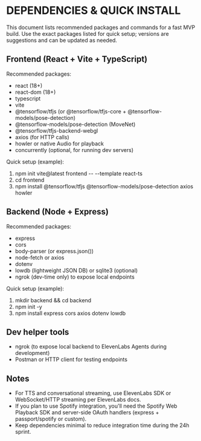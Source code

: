 DEPENDENCIES & QUICK INSTALL
============================

This document lists recommended packages and commands for a fast MVP build. Use the exact packages listed for quick setup; versions are suggestions and can be updated as needed.

Frontend (React + Vite + TypeScript)
-----------------------------------
Recommended packages:
- react (18+)
- react-dom (18+)
- typescript
- vite
- @tensorflow/tfjs (or @tensorflow/tfjs-core + @tensorflow-models/pose-detection)
- @tensorflow-models/pose-detection (MoveNet)
- @tensorflow/tfjs-backend-webgl
- axios (for HTTP calls)
- howler or native Audio for playback
- concurrently (optional, for running dev servers)

Quick setup (example):
1. npm init vite@latest frontend -- --template react-ts
2. cd frontend
3. npm install @tensorflow/tfjs @tensorflow-models/pose-detection axios howler

Backend (Node + Express)
------------------------
Recommended packages:
- express
- cors
- body-parser (or express.json())
- node-fetch or axios
- dotenv
- lowdb (lightweight JSON DB) or sqlite3 (optional)
- ngrok (dev-time only) to expose local endpoints

Quick setup (example):
1. mkdir backend && cd backend
2. npm init -y
3. npm install express cors axios dotenv lowdb

Dev helper tools
----------------
- ngrok (to expose local backend to ElevenLabs Agents during development)
- Postman or HTTP client for testing endpoints

Notes
-----
- For TTS and conversational streaming, use ElevenLabs SDK or WebSocket/HTTP streaming per ElevenLabs docs.
- If you plan to use Spotify integration, you'll need the Spotify Web Playback SDK and server-side OAuth handlers (express + passport/spotify or custom).
- Keep dependencies minimal to reduce integration time during the 24h sprint.
